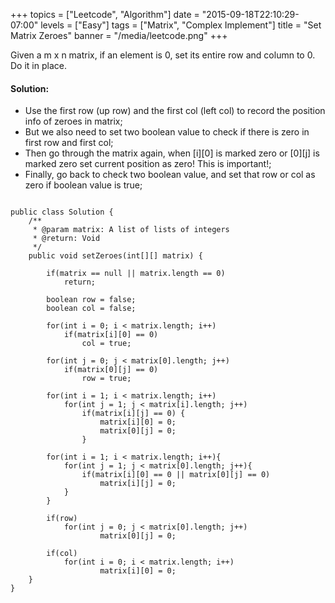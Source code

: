 +++
topics = ["Leetcode", "Algorithm"]
date = "2015-09-18T22:10:29-07:00"
levels = ["Easy"]
tags = ["Matrix", "Complex Implement"]
title = "Set Matrix Zeroes"
banner = "/media/leetcode.png"
+++

Given a m x n matrix, if an element is 0, set its entire row and column to 0. Do it in place.

<!--more-->

#### Solution:
- Use the first row (up row) and the first col (left col) to record the position info of zeroes in matrix;
- But we also need to set two boolean value to check if there is zero in first row and first col;
- Then go through the matrix again, when [i][0] is marked zero or [0][j] is marked zero set current position as zero! This is important!;
- Finally, go back to check two boolean value, and set that row or col as zero if boolean value is true;

<pre>
<code class="java">
public class Solution {
    /**
     * @param matrix: A list of lists of integers
     * @return: Void
     */
    public void setZeroes(int[][] matrix) {

        if(matrix == null || matrix.length == 0)
            return;
        
        boolean row = false;
        boolean col = false;
                        
        for(int i = 0; i < matrix.length; i++)
            if(matrix[i][0] == 0)
                col = true;
                
        for(int j = 0; j < matrix[0].length; j++)
            if(matrix[0][j] == 0)
                row = true;
        
        for(int i = 1; i < matrix.length; i++)
            for(int j = 1; j < matrix[i].length; j++) 
                if(matrix[i][j] == 0) {
                    matrix[i][0] = 0;
                    matrix[0][j] = 0;
                }
                
        for(int i = 1; i < matrix.length; i++){ 
            for(int j = 1; j < matrix[0].length; j++){
                if(matrix[i][0] == 0 || matrix[0][j] == 0)
                    matrix[i][j] = 0;
            }   
        }
        
        if(row)
            for(int j = 0; j < matrix[0].length; j++)
                    matrix[0][j] = 0;
                    
        if(col)
            for(int i = 0; i < matrix.length; i++)
                    matrix[i][0] = 0;
    }
}
</code>
</pre>